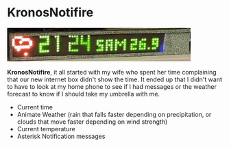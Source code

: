 # KronosNotifire

![banner](https://github.com/cdev92/KronosNotifire/blob/master/resources/time.gif)

**KronosNotifire**, it all started with my wife who spent her time complaining that our new internet box didn't show the time. It ended up that I didn't want to have to look at my home phone to see if I had messages or the weather forecast to know if I should take my umbrella with me.

* Current time
* Animate Weather (rain that falls faster depending on precipitation, or clouds that move faster depending on wind strength)
* Current temperature
* Asterisk Notification messages
